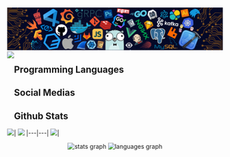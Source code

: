 ![Github Banner](https://github.com/Jaydeep-Yadav/Jaydeep-Yadav/blob/main/banner.png)
<img align="left" height="150" src="https://gifdb.com/images/thumbnail/classic-pacman-pixelated-icon-8suswgu61ehudg7t.gif"  />

## Programming Languages


## Social Medias


## Github Stats

<img src="https://github-readme-stats.vercel.app/api?username=DanielEC16&&show_icons=true&count_private=true&theme=github_dark">| 
<img src="https://github-readme-streak-stats.herokuapp.com/?user=DanielEC16&theme=blueberry_duo"/>
|---|---|
<img src="https://github-readme-stats.vercel.app/api/top-langs/?username=DanielEC16&layout=compact&theme=github_dark"/>|


<div align="center">
  <img src="https://github-readme-stats.vercel.app/api?username=DanielEC16&hide_title=false&hide_rank=false&show_icons=true&include_all_commits=true&count_private=true&disable_animations=false&theme=dracula&locale=en&hide_border=false" height="150" alt="stats graph"  />
  <img src="https://github-readme-stats.vercel.app/api/top-langs?username=DanielEC16&locale=en&hide_title=false&layout=compact&card_width=320&langs_count=8&theme=dracula&hide_border=false" height="150" alt="languages graph"  />
</div>


<br clear="both">



###


